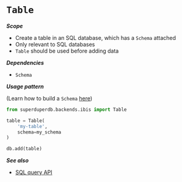 # `Table`

***Scope***

- Create a table in an SQL database, which has a `Schema` attached
- Only relevant to SQL databases
- `Table` should be used before adding data

***Dependencies***

- `Schema`

***Usage pattern***

(Learn how to build a `Schema` [here](schema))

```python
from superduperdb.backends.ibis import Table

table = Table(
    'my-table',
    schema=my_schema
)

db.add(table)
```

***See also***

- [SQL query API](../query_api/sql_queries)